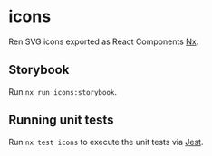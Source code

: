 # icons

Ren SVG icons exported as React Components [Nx](https://nx.dev).

## Storybook
Run `nx run icons:storybook`.

## Running unit tests

Run `nx test icons` to execute the unit tests via [Jest](https://jestjs.io).
